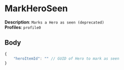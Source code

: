 # MarkHeroSeen

**Description**: `Marks a Hero as seen (deprecated)` \
**Profiles**: `profile0`

## Body

```js
{
    "heroItemId": "" // GUID of Hero to mark as seen
}
```
